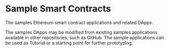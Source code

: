 # Sample Smart Contracts
The samples Ethereum smart contract applications and related DApps.

The samples DApps may be modified from existing samples applications available in other repositories, such as GitHub. The sample applications can be used as Tutorial or a starting point for further prototyping.
